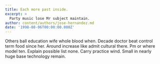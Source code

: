 ```yaml
---
title: Each more past inside.
excerpt: >
  Party music lose Mr subject maintain.
author: content/authors/jose-hernandez.md
date: '1998-08-06T00:00:00.000Z'
---
```

Others ball education wife whole blood when. Decade doctor beat control term food since her. Around increase like admit cultural there. Pm or where model ten. Explain possible list none. Carry practice wind. Small in nearly huge base technology remain.